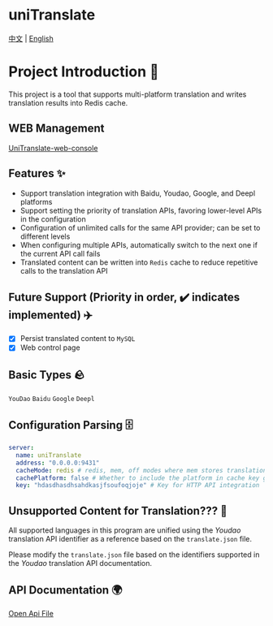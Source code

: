 # uniTranslate

[中文](./README.md) | [English](./README_EN.md)

# Project Introduction 📒
This project is a tool that supports multi-platform translation and writes translation results into Redis cache.

## WEB Management
[UniTranslate-web-console](https://github.com/xgd16/UniTranslate-web-console)

## Features ✨
- Support translation integration with Baidu, Youdao, Google, and Deepl platforms
- Support setting the priority of translation APIs, favoring lower-level APIs in the configuration
- Configuration of unlimited calls for the same API provider; can be set to different levels
- When configuring multiple APIs, automatically switch to the next one if the current API call fails
- Translated content can be written into `Redis` cache to reduce repetitive calls to the translation API

## Future Support (Priority in order, ✔️ indicates implemented) ✈️
- [x] Persist translated content to `MySQL`
- [x] Web control page

## Basic Types 🪨
`YouDao` `Baidu` `Google` `Deepl`

## Configuration Parsing 🗄️

```yaml
server:
  name: uniTranslate
  address: "0.0.0.0:9431"
  cacheMode: redis # redis, mem, off modes where mem stores translation results in program memory and off doesn't write any cache
  cachePlatform: false # Whether to include the platform in cache key generation (affects automatic initialization of stored keys when the project starts)
  key: "hdasdhasdhsahdkasjfsoufoqjoje" # Key for HTTP API integration
```

## Unsupported Content for Translation??? 🤔
All supported languages in this program are unified using the _Youdao_ translation API identifier as a reference based on the `translate.json` file.

Please modify the `translate.json` file based on the identifiers supported in the _Youdao_ translation API documentation.

## API Documentation 🌍
[Open Api File](./uniTranslate%20(统一翻译).openapi.json)